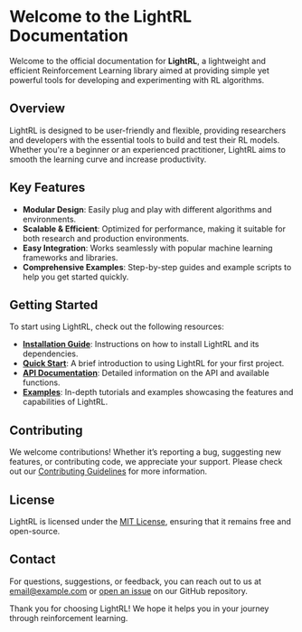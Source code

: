 # Welcome to the LightRL Documentation

Welcome to the official documentation for **LightRL**, a lightweight and efficient Reinforcement Learning library aimed at providing simple yet powerful tools for developing and experimenting with RL algorithms.

## Overview

LightRL is designed to be user-friendly and flexible, providing researchers and developers with the essential tools to build and test their RL models. Whether you're a beginner or an experienced practitioner, LightRL aims to smooth the learning curve and increase productivity.

## Key Features

- **Modular Design**: Easily plug and play with different algorithms and environments.
- **Scalable & Efficient**: Optimized for performance, making it suitable for both research and production environments.
- **Easy Integration**: Works seamlessly with popular machine learning frameworks and libraries.
- **Comprehensive Examples**: Step-by-step guides and example scripts to help you get started quickly.

## Getting Started

To start using LightRL, check out the following resources:

- **[Installation Guide](installation.md)**: Instructions on how to install LightRL and its dependencies.
- **[Quick Start](quickstart.md)**: A brief introduction to using LightRL for your first project.
- **[API Documentation](api.md)**: Detailed information on the API and available functions.
- **[Examples](examples.md)**: In-depth tutorials and examples showcasing the features and capabilities of LightRL.

## Contributing

We welcome contributions! Whether it’s reporting a bug, suggesting new features, or contributing code, we appreciate your support. Please check out our [Contributing Guidelines](contributing.md) for more information.

## License

LightRL is licensed under the [MIT License](license.md), ensuring that it remains free and open-source.

## Contact

For questions, suggestions, or feedback, you can reach out to us at [email@example.com](mailto:email@example.com) or [open an issue](https://github.com/yourrepo/lightrl/issues) on our GitHub repository.

Thank you for choosing LightRL! We hope it helps you in your journey through reinforcement learning.